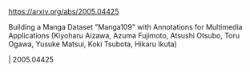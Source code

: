 https://arxiv.org/abs/2005.04425

Building a Manga Dataset "Manga109" with Annotations for Multimedia Applications (Kiyoharu Aizawa, Azuma Fujimoto, Atsushi Otsubo, Toru Ogawa, Yusuke Matsui, Koki Tsubota, Hikaru Ikuta)

| 2005.04425